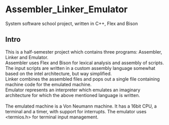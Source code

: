 # Assembler_Linker_Emulator
System software school project, written in C++, Flex and Bison
## Intro
This is a half-semester project which contains three programs: Assembler, Linker and Emulator.\
Assembler uses Flex and Bison for lexical analysis and assembly of scripts. The input scripts are written in a custom assembly language somewhat based on the intel architecture, but way simplified.\
Linker combines the assembled files and pops out a single file containing machine code for the emulated machine.\
Emulator represents an interpreter which emulates an imaginary architecture for which the above mentioned language is written.\
\
The emulated machine is a Von Neumann machine. It has a 16bit CPU, a terminal and a timer, with support for interrupts. The emulator uses <termios.h> for terminal input management.
